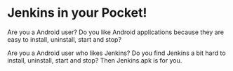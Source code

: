# Jenkins in your Pocket!


Are you a Android user? Do you like Android applications because they are easy to install, uninstall, start and stop?

Are you a Android user who likes Jenkins? Do you find Jenkins a bit hard to install, uninstall, start and stop? Then Jenkins.apk is for you.
